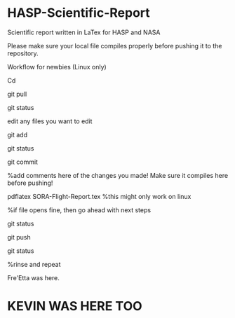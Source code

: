 # HASP-Scientific-Report
Scientific report written in LaTex for HASP and NASA 

Please make sure your local file compiles properly before pushing it to the repository.

Workflow for newbies (Linux only)

Cd <repository name>

git pull

git status

edit any files you want to edit

git add

git status

git commit 

%add comments here of the changes you made!  Make sure it compiles here before pushing!

pdflatex SORA-Flight-Report.tex  %this might only work on linux

%if file opens fine, then go ahead with next steps

git status

git push

git status

%rinse and repeat

Fre'Etta was here.

# KEVIN WAS HERE TOO 

